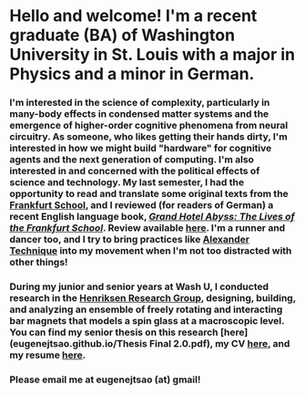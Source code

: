 # Hello and welcome! I'm a recent graduate (BA) of Washington University in St. Louis with a major in Physics and a minor in German.
### I'm interested in the science of complexity, particularly in many-body effects in condensed matter systems and the emergence of higher-order cognitive phenomena from neural circuitry. As someone, who likes getting their hands dirty, I'm interested in how we might build "hardware" for cognitive agents and the next generation of computing. I'm also interested in and concerned with the political effects of science and technology. My last semester, I had the opportunity to read and translate some original texts from the [Frankfurt School](https://en.wikipedia.org/wiki/Frankfurt_School), and I reviewed (for readers of German) a recent English language book, [<em>Grand Hotel Abyss: The Lives of the Frankfurt School</em>](https://www.versobooks.com/books/2501-grand-hotel-abyss). Review available [here](eugenejtsao.github.io/BuchkritikPDF.pdf). I'm a runner and dancer too, and I try to bring practices like [Alexander Technique](https://en.wikipedia.org/wiki/Alexander_technique) into my movement when I'm not too distracted with other things!
### During my junior and senior years at Wash U, I conducted research in the [Henriksen Research Group](http://physics.wustl.edu/henriksen/), designing, building, and analyzing an ensemble of freely rotating and interacting bar magnets that models a spin glass at a macroscopic level. You can find my senior thesis on this research [here](eugenejtsao.github.io/Thesis Final 2.0.pdf), my CV [here](eugenejtsao.github.io/WebCV_6:16:17.pdf), and my resume [here](eugenejtsao.github.io/ResumeInternet.pdf).
### Please email me at eugenejtsao (at) gmail!
